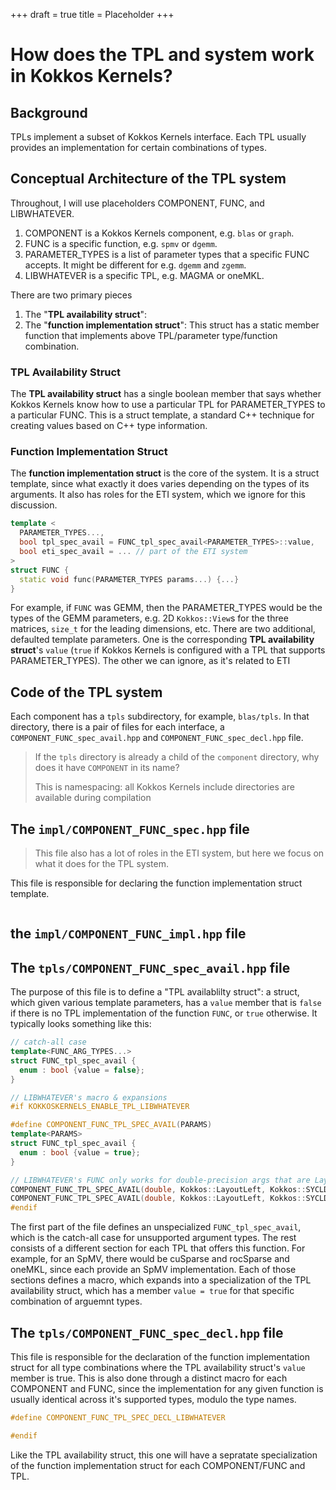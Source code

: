 +++
draft = true
title = Placeholder
+++

# How does the TPL and system work in Kokkos Kernels?

## Background

TPLs implement a subset of Kokkos Kernels interface.
Each TPL usually provides an implementation for certain combinations of types.

## Conceptual Architecture of the TPL system

Throughout, I will use placeholders COMPONENT, FUNC, and LIBWHATEVER.
1. COMPONENT is a Kokkos Kernels component, e.g. `blas` or `graph`.
2. FUNC is a specific function, e.g. `spmv` or `dgemm`.
3. PARAMETER_TYPES is a list of parameter types that a specific FUNC accepts. It might be different for e.g. `dgemm` and `zgemm`.
4. LIBWHATEVER is a specific TPL, e.g. MAGMA or oneMKL.

There are two primary pieces
1. The "**TPL availability struct**": 
2. The "**function implementation struct**": This struct has a static member function that implements above TPL/parameter type/function combination.

### **TPL Availability Struct**
The **TPL availability struct** has a single boolean member that says whether Kokkos Kernels know how to use a particular TPL for PARAMETER_TYPES to a particular FUNC.
This is a struct template, a standard C++ technique for creating values based on C++ type information.

### **Function Implementation Struct**
The **function implementation struct** is the core of the system.
It is a struct template, since what exactly it does varies depending on the types of its arguments.
It also has roles for the ETI system, which we ignore for this discussion.

```c++
template <
  PARAMETER_TYPES...,
  bool tpl_spec_avail = FUNC_tpl_spec_avail<PARAMETER_TYPES>::value,
  bool eti_spec_avail = ... // part of the ETI system
>
struct FUNC {
  static void func(PARAMETER_TYPES params...) {...}
}
```

For example, if `FUNC` was GEMM, then the PARAMETER_TYPES would be the types of the GEMM parameters, e.g. 2D `Kokkos::View`s for the three matrices, `size_t` for the leading dimensions, etc.
There are two additional, defaulted template parameters.
One is the corresponding **TPL availability struct**'s `value` (`true` if Kokkos Kernels is configured with a TPL that supports PARAMETER_TYPES).
The other we can ignore, as it's related to ETI


## Code of the TPL system

Each component has a `tpls` subdirectory, for example, `blas/tpls`.
In that directory, there is a pair of files for each interface, a `COMPONENT_FUNC_spec_avail.hpp` and `COMPONENT_FUNC_spec_decl.hpp` file.

> If the `tpls` directory is already a child of the `component` directory, why does it have `COMPONENT` in its name?
>
> This is namespacing: all Kokkos Kernels include directories are available during compilation

## The `impl/COMPONENT_FUNC_spec.hpp` file

> This file also has a lot of roles in the ETI system, but here we focus on what it does for the TPL system.

This file is responsible for declaring the function implementation struct template.


```c++

```


## the `impl/COMPONENT_FUNC_impl.hpp` file

## The `tpls/COMPONENT_FUNC_spec_avail.hpp` file

The purpose of this file is to define a "TPL availablilty struct": a struct, which given various template parameters, has a `value` member that is `false` if there is no TPL implementation of the function `FUNC`, or `true` otherwise.
It typically looks something like this:

```c++
// catch-all case
template<FUNC_ARG_TYPES...>
struct FUNC_tpl_spec_avail {
  enum : bool {value = false};
}

// LIBWHATEVER's macro & expansions
#if KOKKOSKERNELS_ENABLE_TPL_LIBWHATEVER

#define COMPONENT_FUNC_TPL_SPEC_AVAIL(PARAMS)
template<PARAMS>
struct FUNC_tpl_spec_avail {
  enum : bool {value = true};
}

// LIBWHATEVER's FUNC only works for double-precision args that are LayoutLeft and live in SYCL memory
COMPONENT_FUNC_TPL_SPEC_AVAIL(double, Kokkos::LayoutLeft, Kokkos::SYCLDeviceUSMSpace)
COMPONENT_FUNC_TPL_SPEC_AVAIL(double, Kokkos::LayoutLeft, Kokkos::SYCLDeviceUSMSpace)
#endif
```

The first part of the file defines an unspecialized `FUNC_tpl_spec_avail`, which is the catch-all case for unsupported argument types.
The rest consists of a different section for each TPL that offers this function.
For example, for an SpMV, there would be cuSparse and rocSparse and oneMKL, since each provide an SpMV implementation.
Each of those sections defines a macro, which expands into a specialization of the TPL availability struct, which has a member `value = true` for that specific combination of arguemnt types.

## The `tpls/COMPONENT_FUNC_spec_decl.hpp` file

This file is responsible for the declaration of the function implementation struct for all type combinations where the TPL availability struct's `value` member is true.
This is also done through a distinct macro for each COMPONENT and FUNC, since the implementation for any given function is usually identical across it's supported types, modulo the type names.

```c++
#define COMPONENT_FUNC_TPL_SPEC_DECL_LIBWHATEVER

#endif
```

Like the TPL availability struct, this one will have a sepratate specialization of the function implementation struct for each COMPONENT/FUNC and TPL.
